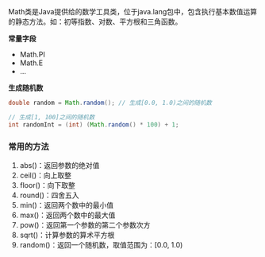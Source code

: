 Math类是Java提供给的数学工具类，位于java.lang包中，包含执行基本数值运算的静态方法。如：初等指数、对数、平方根和三角函数。

**常量字段**

- Math.PI
- Math.E
- ...

**生成随机数**

```java
double random = Math.random(); // 生成[0.0, 1.0)之间的随机数

// 生成[1, 100]之间的随机数
int randomInt = (int) (Math.random() * 100) + 1;
```

### 常用的方法

1. abs()：返回参数的绝对值
2. ceil()：向上取整
3. floor()：向下取整
4. round()：四舍五入
5. min()：返回两个数中的最小值
6. max()：返回两个数中的最大值
7. pow()：返回第一个参数的第二个参数次方
8. sqrt()：计算参数的算术平方根
9. random()：返回一个随机数，取值范围为：[0.0, 1.0)